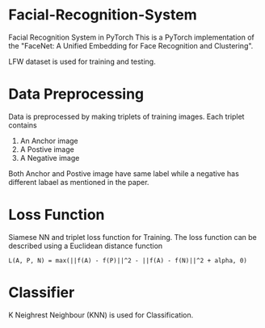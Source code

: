 # Facial-Recognition-System
Facial Recognition System in PyTorch
  This is a PyTorch implementation of the "FaceNet: A Unified Embedding for Face Recognition and Clustering".
 
  LFW dataset is used for training and testing.
  
# Data Preprocessing
Data is preprocessed by making triplets of training images. Each triplet contains
  1. An Anchor image
  2. A Postive image
  3. A Negative image

Both Anchor and Postive image have same label while a negative has different labael as mentioned in the paper.

# Loss Function
Siamese NN and triplet loss function for Training. The loss function can be described using a Euclidean distance function
  
    L(A, P, N) = max(||f(A) - f(P)||^2 - ||f(A) - f(N)||^2 + alpha, 0)


# Classifier
K Neighrest Neighbour (KNN) is used for Classification.
